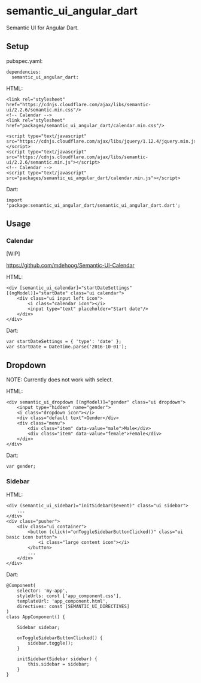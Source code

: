 # semantic_ui_angular_dart

Semantic UI for Angular Dart.

## Setup

pubspec.yaml:

    dependencies:
      semantic_ui_angular_dart: 


HTML:

    <link rel="stylesheet" href="https://cdnjs.cloudflare.com/ajax/libs/semantic-ui/2.2.6/semantic.min.css"/>
    <!-- Calendar -->
    <link rel="stylesheet" href="packages/semantic_ui_angular_dart/calendar.min.css"/>

    <script type="text/javascript" src="https://cdnjs.cloudflare.com/ajax/libs/jquery/1.12.4/jquery.min.js"></script>
    <script type="text/javascript" src="https://cdnjs.cloudflare.com/ajax/libs/semantic-ui/2.2.6/semantic.min.js"></script>
    <!-- Calendar -->
    <script type="text/javascript" src="packages/semantic_ui_angular_dart/calendar.min.js"></script>

Dart:

    import 'package:semantic_ui_angular_dart/semantic_ui_angular_dart.dart';

## Usage

### Calendar

[WIP]

https://github.com/mdehoog/Semantic-UI-Calendar

HTML:

    <div [semantic_ui_calendar]="startDateSettings" [(ngModel)]="startDate" class="ui calendar">
        <div class="ui input left icon">
            <i class="calendar icon"></i>
            <input type="text" placeholder="Start date"/>
        </div>
    </div>

Dart:

    var startDateSettings = { 'type': 'date' };
    var startDate = DateTime.parse('2016-10-01');

## Dropdown

NOTE: Currently does not work with select.

HTML:

    <div semantic_ui_dropdown [(ngModel)]="gender" class="ui dropdown">
        <input type="hidden" name="gender">
        <i class="dropdown icon"></i>
        <div class="default text">Gender</div>
        <div class="menu">
            <div class="item" data-value="male">Male</div>
            <div class="item" data-value="female">Female</div>
        </div>
    </div>

Dart:

    var gender;

### Sidebar

HTML:

    <div (semantic_ui_sidebar)="initSidebar($event)" class="ui sidebar">
        ...
    </div>
    <div class="pusher">
        <div class="ui container">
            <button (click)="onToggleSidebarButtonClicked()" class="ui basic icon button">
                <i class="large content icon"></i>
            </button>
            ...
        </div>
    </div>

Dart:

    @Component(
        selector: 'my-app',
        styleUrls: const ['app_component.css'],
        templateUrl: 'app_component.html',
        directives: const [SEMANTIC_UI_DIRECTIVES]
    )
    class AppComponent() {

        Sidebar sidebar;

        onToggleSidebarButtonClicked() {
            sidebar.toggle();
        }

        initSidebar(Sidebar sidebar) {
            this.sidebar = sidebar;
        }
    }
